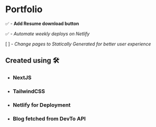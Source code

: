 # Portfolio

✅ - **Add Resume download button**

✅ - _Automate weekly deploys on Netlify_

 [ ] - _Change pages to Statically Generated for better user experience_

## Created using 🛠️
- ### NextJS
- ### TailwindCSS
- ### Netlify for Deployment
- ### Blog fetched from DevTo API